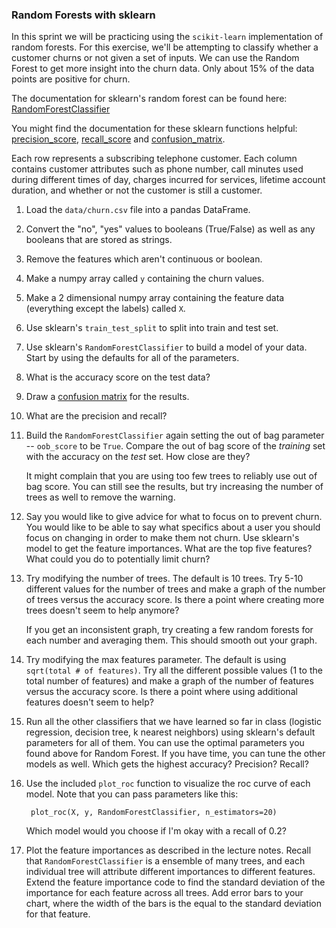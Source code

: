 ### Random Forests with sklearn

In this sprint we will be practicing using the `scikit-learn` implementation of random forests. For this exercise, we'll be attempting to classify whether a customer churns or not given a set of inputs. We can use the Random Forest to get more insight into the churn data. Only about 15% of the data points are positive for churn. 

The documentation for sklearn's random forest can be found here: [RandomForestClassifier](http://scikit-learn.org/stable/modules/generated/sklearn.ensemble.RandomForestClassifier.html)

You might find the documentation for these sklearn functions helpful: [precision_score](http://scikit-learn.org/stable/modules/generated/sklearn.metrics.precision_score.html), [recall_score](http://scikit-learn.org/stable/modules/generated/sklearn.metrics.recall_score.html) and [confusion_matrix](http://scikit-learn.org/stable/modules/generated/sklearn.metrics.confusion_matrix.html).

Each row represents a subscribing telephone customer. Each column contains customer attributes such as phone number, call minutes used during different times of day, charges incurred for services, lifetime account duration, and whether or not the customer is still a customer.

1. Load the `data/churn.csv` file into a pandas DataFrame.

1. Convert the "no", "yes" values to booleans (True/False) as well as any booleans that are stored as strings.

1. Remove the features which aren't continuous or boolean.

1. Make a numpy array called `y` containing the churn values.

1. Make a 2 dimensional numpy array containing the feature data (everything except the labels) called `X`.

1. Use sklearn's `train_test_split` to split into train and test set.

1. Use sklearn's `RandomForestClassifier` to build a model of your data. Start by using the defaults for all of the parameters.

1. What is the accuracy score on the test data?

1. Draw a [confusion matrix](http://scikit-learn.org/stable/auto_examples/plot_confusion_matrix.html) for the results.

1. What are the precision and recall?

1. Build the `RandomForestClassifier` again setting the out of bag parameter -- `oob_score` to be `True`. Compare the out of bag score of the *training* set with the accuracy on the *test* set. How close are they?

    It might complain that you are using too few trees to reliably use out of bag score. You can still see the results, but try increasing the number of trees as well to remove the warning.

1. Say you would like to give advice for what to focus on to prevent churn. You would like to be able to say what specifics about a user you should focus on changing in order to make them not churn. Use sklearn's model to get the feature importances. What are the top five features? What could you do to potentially limit churn?

1. Try modifying the number of trees. The default is 10 trees. Try 5-10 different values for the number of trees and make a graph of the number of trees versus the accuracy score. Is there a point where creating more trees doesn't seem to help anymore?

    If you get an inconsistent graph, try creating a few random forests for each number and averaging them. This should smooth out your graph.

1. Try modifying the max features parameter. The default is using `sqrt(total # of features)`. Try all the different possible values (1 to the total number of features) and make a graph of the number of features versus the accuracy score. Is there a point where using additional features doesn't seem to help?

1. Run all the other classifiers that we have learned so far in class (logistic regression, decision tree, k nearest neighbors) using sklearn's default parameters for all of them. You can use the optimal parameters you found above for Random Forest. If you have time, you can tune the other models as well. Which gets the highest accuracy? Precision? Recall?

1. Use the included `plot_roc` function to visualize the roc curve of each model. Note that you can pass parameters like this:

        plot_roc(X, y, RandomForestClassifier, n_estimators=20)

    Which model would you choose if I'm okay with a recall of 0.2?
    
1. Plot the feature importances as described in the lecture notes. Recall that `RandomForestClassifier` is a ensemble of many trees, and each individual tree will attribute different importances to different features. Extend the feature importance code to find the standard deviation of the importance for each feature across all trees. Add error bars to your chart, where the width of the bars is the equal to the standard deviation for that feature.

